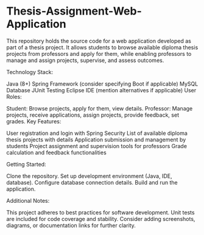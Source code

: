 # Thesis-Assignment-Web-Application
This repository holds the source code for a web application developed as part of a thesis project. It allows students to browse available diploma thesis projects from professors and apply for them, while enabling professors to manage and assign projects, supervise, and assess outcomes.

Technology Stack:

  Java (8+)
  Spring Framework (consider specifying Boot if applicable)
  MySQL Database
  JUnit Testing
  Eclipse IDE (mention alternatives if applicable)
User Roles:

Student: Browse projects, apply for them, view details.
Professor: Manage projects, receive applications, assign projects, provide feedback, set grades.
Key Features:

  User registration and login with Spring Security
  List of available diploma thesis projects with details
  Application submission and management by students
  Project assignment and supervision tools for professors
  Grade calculation and feedback functionalities


Getting Started:

  Clone the repository.
  Set up development environment (Java, IDE, database).
  Configure database connection details.
  Build and run the application.



Additional Notes:

  This project adheres to best practices for software development.
  Unit tests are included for code coverage and stability.
  Consider adding screenshots, diagrams, or documentation links for further clarity.
